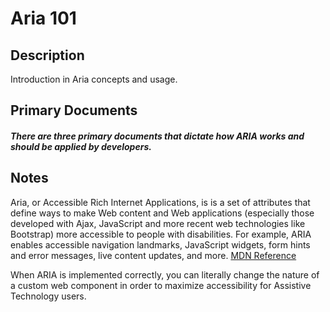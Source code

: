 # Aria 101

## Description
Introduction in Aria concepts and usage.

## Primary Documents
##### There are three primary documents that dictate how ARIA works and should be applied by developers.

## Notes
Aria, or Accessible Rich Internet Applications, is is a set of attributes that define ways to make Web content and Web applications (especially those developed with Ajax, JavaScript and more recent web technologies like Bootstrap) more accessible to people with disabilities. For example, ARIA enables accessible navigation landmarks, JavaScript widgets, form hints and error messages, live content updates, and more.
[MDN Reference](https://developer.mozilla.org/en-US/docs/Web/Accessibility/ARIA)

When ARIA is implemented correctly, you can literally change the nature of a custom web component in order to maximize accessibility for Assistive Technology users.



